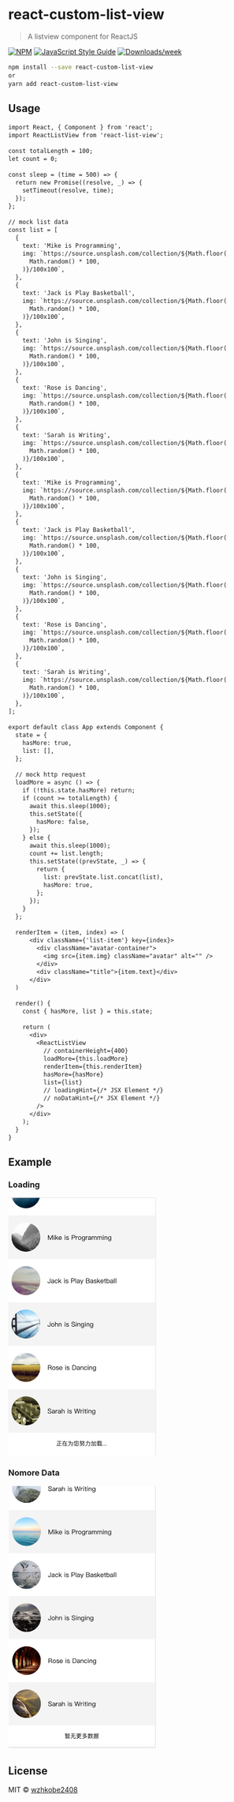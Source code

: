 # react-custom-list-view

> A listview component for ReactJS

[![NPM](https://img.shields.io/npm/v/react-custom-list-view.svg)](https://www.npmjs.com/package/react-custom-list-view) [![JavaScript Style Guide](https://img.shields.io/badge/code_style-standard-brightgreen.svg)](https://standardjs.com) [![Downloads/week](https://img.shields.io/npm/dw/react-custom-list-view.svg)](https://npmjs.org/package/react-custom-list-view)

```bash
npm install --save react-custom-list-view
or
yarn add react-custom-list-view
```

## Usage

```tsx
import React, { Component } from 'react';
import ReactListView from 'react-list-view';

const totalLength = 100;
let count = 0;

const sleep = (time = 500) => {
  return new Promise((resolve, _) => {
    setTimeout(resolve, time);
  });
};

// mock list data
const list = [
  {
    text: 'Mike is Programming',
    img: `https://source.unsplash.com/collection/${Math.floor(
      Math.random() * 100,
    )}/100x100`,
  },
  {
    text: 'Jack is Play Basketball',
    img: `https://source.unsplash.com/collection/${Math.floor(
      Math.random() * 100,
    )}/100x100`,
  },
  {
    text: 'John is Singing',
    img: `https://source.unsplash.com/collection/${Math.floor(
      Math.random() * 100,
    )}/100x100`,
  },
  {
    text: 'Rose is Dancing',
    img: `https://source.unsplash.com/collection/${Math.floor(
      Math.random() * 100,
    )}/100x100`,
  },
  {
    text: 'Sarah is Writing',
    img: `https://source.unsplash.com/collection/${Math.floor(
      Math.random() * 100,
    )}/100x100`,
  },
  {
    text: 'Mike is Programming',
    img: `https://source.unsplash.com/collection/${Math.floor(
      Math.random() * 100,
    )}/100x100`,
  },
  {
    text: 'Jack is Play Basketball',
    img: `https://source.unsplash.com/collection/${Math.floor(
      Math.random() * 100,
    )}/100x100`,
  },
  {
    text: 'John is Singing',
    img: `https://source.unsplash.com/collection/${Math.floor(
      Math.random() * 100,
    )}/100x100`,
  },
  {
    text: 'Rose is Dancing',
    img: `https://source.unsplash.com/collection/${Math.floor(
      Math.random() * 100,
    )}/100x100`,
  },
  {
    text: 'Sarah is Writing',
    img: `https://source.unsplash.com/collection/${Math.floor(
      Math.random() * 100,
    )}/100x100`,
  },
];

export default class App extends Component {
  state = {
    hasMore: true,
    list: [],
  };

  // mock http request
  loadMore = async () => {
    if (!this.state.hasMore) return;
    if (count >= totalLength) {
      await this.sleep(1000);
      this.setState({
        hasMore: false,
      });
    } else {
      await this.sleep(1000);
      count += list.length;
      this.setState((prevState, _) => {
        return {
          list: prevState.list.concat(list),
          hasMore: true,
        };
      });
    }
  };

  renderItem = (item, index) => (
      <div className={'list-item'} key={index}>
        <div className="avatar-container">
          <img src={item.img} className="avatar" alt="" />
        </div>
        <div className="title">{item.text}</div>
      </div>
  )

  render() {
    const { hasMore, list } = this.state;

    return (
      <div>
        <ReactListView
          // containerHeight={400}
          loadMore={this.loadMore}
          renderItem={this.renderItem}
          hasMore={hasMore}
          list={list}
          // loadingHint={/* JSX Element */}
          // noDataHint={/* JSX Element */}
        />
      </div>
    );
  }
}
```

## Example

### Loading

<img src="loading.png" alt="loading" width="300"/>

### Nomore Data

<img src="nomore-data.png" alt="nomore-data" width="300"/>

## License

MIT © [wzhkobe2408](https://github.com/wzhkobe2408)
